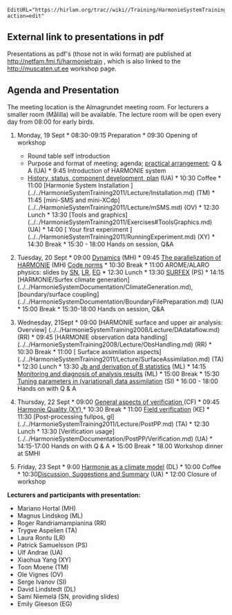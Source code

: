 ```@meta
EditURL="https://hirlam.org/trac//wiki//Training/HarmonieSystemTraining2011/Agenda?action=edit"
```
## External link to presentations in pdf

Presentations as pdf's (those not in wiki format) are published at http://netfam.fmi.fi/harmonietrain , which is also linked to the http://muscaten.ut.ee workshop page.

## Agenda and Presentation

The meeting location is the Almagrundet meeting room. For lecturers a smaller room (Målilla) will be available. The lecture room will be open every day from 08:00 for early birds.

   1. Monday, 19 Sept
     * 08:30-09:15 Preparation
     * 09:30 Opening of workshop
       * Round table self introduction
       * Purpose and format of meeting; agenda; [practical arrangement](https://hirlam.org/trac/attachment/wiki/HarmonieSystemTraining2011/Agenda/HarmonieSystemTraining_2011_UA_Welcome.pdf); Q & A (UA)
     * 9:45 Introduction of HARMONIE system
       * [History, status, component development, plan](https://hirlam.org/trac/attachment/wiki/HarmonieSystemTraining2011/Agenda/HarmonieSystemTraining_2011_UA_Introduction.pdf) (UA)
     * 10:30 Coffee
     * 11:00 [Harmonie System Installation ] (../../HarmonieSystemTraining2011/Lecture/Installation.md) (TM)
     * 11:45 [mini-SMS and mini-XCdp] (../../HarmonieSystemTraining2011/Lecture/mSMS.md) (OV)
     * 12:30 Lunch
     * 13:30 [Tools and graphics] (../../HarmonieSystemTraining2011/Exercises#ToolsGraphics.md) (UA)
     * 14:00 [ Your first experiment ] (../../HarmonieSystemTraining2011/RunningExperiment.md) (XY)
     * 14:30 Break
     * 15:30 - 18:00 Hands on session, Q&A

   2. Tuesday, 20 Sept
     * 09:00 [Dynamics](https://hirlam.org/trac/attachment/wiki/HarmonieSystemTraining2011/Agenda/Dynamics_HARMONIE.ppt) (MH)
     * 09:45 [The parallelization of HARMONIE](https://hirlam.org/trac/attachment/wiki/HarmonieSystemTraining2011/Agenda/Parallel_implementation.ppt) (MH) [Code norms](https://hirlam.org/trac/attachment/wiki/HarmonieSystemTraining2011/Agenda/IFSPart6.pdf)
     * 10:30 Break
     * 11:00 AROME/ALARO physics: slides by [SN](http://netfam.fmi.fi/harmonietrain/harphys_SN.pdf), [LR](http://netfam.fmi.fi/harmonietrain/harphys_LR.pdf), [EG](http://netfam.fmi.fi/harmonietrain/harphys_EG.pdf)
     * 12:30 Lunch
     * 13:30 [SURFEX](https://hirlam.org/trac/attachment/wiki/HarmonieSystemTraining2011/Agenda/SURFEX_for_Harmonie_training_2011.ppt) (PS)
     * 14:15 [HARMONIE/Surfex climate generation] (../../HarmonieSystemDocumentation/ClimateGeneration.md), [boundary/surface coupling] (../../HarmonieSystemDocumentation/BoundaryFilePreparation.md) (UA)
     * 15:00 Break
     * 15:30-18:00 Hands on session, Q&A

   3. Wednesday, 21Sept
     * 09:00 [HARMONIE surface and upper air analysis: Overview] (../../HarmonieSystemTraining2008/Lecture/DAdataflow.md) (RR)
     * 09:45 [HARMONIE observation data handling] (../../HarmonieSystemTraining2008/Lecture/ObsHandling.md) (RR)
     * 10:30 Break
     * 11:00 [ Surface assimilation aspects] (../../HarmonieSystemTraining2011/Lecture/SurfaceAssimilation.md) (TA)
     * 12:30 Lunch
     * 13:30 [Jb and derivation of B statistics](https://hirlam.org/trac/raw-attachment/wiki/HarmonieSystemTraining2011/Agenda/magnus_tw_jb_2011.ppt) (ML)
     * 14:15 [Monitoring and diagnosis of analysis results](https://hirlam.org/trac/raw-attachment/wiki/HarmonieSystemTraining2011/Agenda/magnus_tw_mondia_2011.ppt) (ML)
     * 15:00 Break
     * 15:30 [Tuning parameters in (variational) data assimilation](https://hirlam.org/trac/raw-attachment/wiki/HarmonieSystemTraining2011/Agenda/SHMI_2011_Sep_21_OSENU.ppt) (SI)
     * 16:00 - 18:00 Hands on with Q & A

   4. Thursday, 22 Sept
     * 09:00 [General aspects of verification ](https://hirlam.org/trac/raw-attachment/wiki/HarmonieSystemTraining2011/Agenda/Verification_CF.pdf)(CF)
     * 09:45 [Harmonie Quality (XY) ](https://hirlam.org/trac/raw-attachment/wiki/HarmonieSystemTraining2011/Agenda/HarmonieQuality.ppt)
     * 10:30 Break
     * 11:00 [Field verification](https://hirlam.org/trac/raw-attachment/wiki/HarmonieSystemTraining2011/Agenda/Field_Verification2_KE.pdf) (KE)
     * 11:30 [Post-processing fullpos, gl] (../../HarmonieSystemTraining2011/Lecture/PostPP.md) (TA)
     * 12:30 Lunch
     * 13:30 [Verification usage] (../../HarmonieSystemDocumentation/PostPP/Verification.md) (UA)
     * 14:15-17:00 Hands on with Q & A
     * 15:00 Break
     * 18.00 Workshop dinner at SMHI

   5. Friday, 23 Sept
     * 9:00 [Harmonie as a climate model](https://hirlam.org/trac/raw-attachment/wiki/HarmonieSystemTraining2011/Agenda/HARMONIE_Climate.pdf) (DL)
     * 10:00 Coffee
     * 10:30[Discussion, Suggestions and Summary](https://hirlam.org/trac/attachment/wiki/HarmonieSystemTraining2011/Agenda/HarmonieSystemTraining_2011_UA_finale.pdf) (UA)
     * 12:00 Closure of workshop

**Lecturers and participants with presentation:**

 * Mariano Hortal (MH)
 * Magnus Lindskog (ML)
 * Roger Randriamampianina (RR)
 * Trygve Aspelien (TA)
 * Laura Rontu (LR)
 * Patrick Samuelsson (PS)
 * Ulf Andrae (UA)
 * Xiaohua Yang (XY)
 * Toon Moene (TM)
 * Ole Vignes (OV)
 * Serge Ivanov (SI)
 * David Lindstedt (DL) 
 * Sami Niemelä (SN, providing slides)
 * Emily Gleeson (EG)
